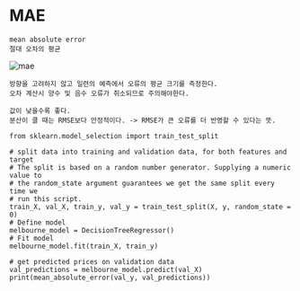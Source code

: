 # MAE
```
mean absolute error
절대 오차의 평균
```
![mae](https://user-images.githubusercontent.com/34879309/73507688-1a0cac80-441d-11ea-8cf7-0c0cc8e371b7.gif)
```
방향을 고려하지 않고 일련의 예측에서 오류의 평균 크기를 측정한다.
오차 계산시 양수 및 음수 오류가 취소되므로 주의해야한다.

값이 낮을수록 좋다.
분산이 클 때는 RMSE보다 안정적이다. -> RMSE가 큰 오류를 더 반영할 수 있다는 뜻.
```


```python3
from sklearn.model_selection import train_test_split

# split data into training and validation data, for both features and target
# The split is based on a random number generator. Supplying a numeric value to
# the random_state argument guarantees we get the same split every time we
# run this script.
train_X, val_X, train_y, val_y = train_test_split(X, y, random_state = 0)
# Define model
melbourne_model = DecisionTreeRegressor()
# Fit model
melbourne_model.fit(train_X, train_y)

# get predicted prices on validation data
val_predictions = melbourne_model.predict(val_X)
print(mean_absolute_error(val_y, val_predictions))
```

